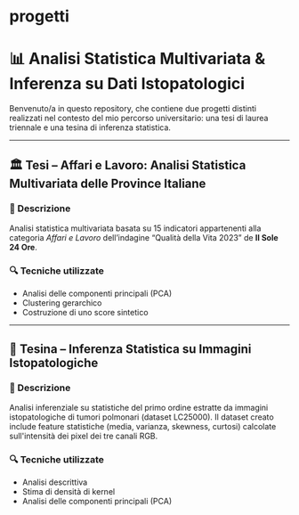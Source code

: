 # progetti

# 📊 Analisi Statistica Multivariata & Inferenza su Dati Istopatologici

Benvenuto/a in questo repository, che contiene due progetti distinti realizzati nel contesto del mio percorso universitario: una tesi di laurea triennale e una tesina di inferenza statistica.

---

## 🏛️ Tesi – Affari e Lavoro: Analisi Statistica Multivariata delle Province Italiane

### 📌 Descrizione
Analisi statistica multivariata basata su 15 indicatori appartenenti alla categoria *Affari e Lavoro* dell’indagine “Qualità della Vita 2023” de **Il Sole 24 Ore**.

### 🔍 Tecniche utilizzate
- Analisi delle componenti principali (PCA)
- Clustering gerarchico
- Costruzione di uno score sintetico

---

## 🧬 Tesina – Inferenza Statistica su Immagini Istopatologiche

### 📌 Descrizione
Analisi inferenziale su statistiche del primo ordine estratte da immagini istopatologiche di tumori polmonari (dataset LC25000). Il dataset creato include feature statistiche (media, varianza, skewness, curtosi) calcolate sull'intensità dei pixel dei tre canali RGB.

### 🔍 Tecniche utilizzate
- Analisi descrittiva
- Stima di densità di kernel
- Analisi delle componenti principali (PCA)
